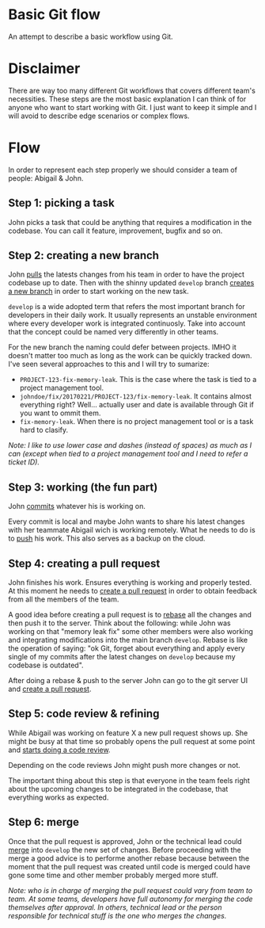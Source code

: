 # Basic Git flow

An attempt to describe a basic workflow using Git.

# Disclaimer

There are way too many different Git workflows that covers different team's necessities. These steps are the most basic explanation I can think of for anyone who want to start working with Git. I just want to keep it simple and I will avoid to describe edge scenarios or complex flows.

# Flow

In order to represent each step properly we should consider a team of people: Abigail & John.

## Step 1: picking a task

John picks a task that could be anything that requires a modification in the codebase. You can call it feature, improvement, bugfix and so on.

## Step 2: creating a new branch

John [pulls](https://git-scm.com/docs/git-pull) the latests changes from his team in order to have the project codebase up to date. Then with the shinny updated `develop` branch [creates a new branch](https://git-scm.com/docs/git-checkout) in order to start working on the new task.

`develop` is a wide adopted term that refers the most important branch for developers in their daily work. It usually represents an unstable environment where every developer work is integrated continuosly. Take into account that the concept could be named very differently in other teams.

For the new branch the naming could defer between projects. IMHO it doesn't matter too much as long as the work can be quickly tracked down. I've seen several approaches to this and I will try to sumarize:

- `PROJECT-123-fix-memory-leak`. This is the case where the task is tied to a project management tool.
- `johndoe/fix/20170221/PROJECT-123/fix-memory-leak`. It contains almost everything right? Well... actually user and date is available through Git if you want to ommit them.
- `fix-memory-leak`. When there is no project management tool or is a task hard to clasify.

_Note: I like to use lower case and dashes (instead of spaces) as much as I can (except when tied to a project management tool and I need to refer a ticket ID)._

## Step 3: working (the fun part)

John [commits](https://git-scm.com/docs/git-commit) whatever his is working on.

Every commit is local and maybe John wants to share his latest changes with her teammate Abigail wich is working remotely. What he needs to do is to [push](https://git-scm.com/docs/git-push) his work. This also serves as a backup on the cloud.

## Step 4: creating a pull request

John finishes his work. Ensures everything is working and properly tested. At this moment he needs to [create a pull request](https://blog.alphasmanifesto.com/2016/07/11/how-to-create-a-good-pull-request/) in order to obtain feedback from all the members of the team.

A good idea before creating a pull request is to [rebase](https://git-scm.com/docs/git-rebase) all the changes and then push it to the server. Think about the following: while John was working on that "memory leak fix" some other members were also working and integrating modifications into the main branch `develop`. Rebase is like the operation of saying: "ok Git, forget about everything and apply every single of my commits after the latest changes on `develop` because my codebase is outdated".

After doing a rebase & push to the server John can go to the git server UI and [create a pull request](https://blog.alphasmanifesto.com/2016/07/11/how-to-create-a-good-pull-request/).

## Step 5: code review & refining

While Abigail was working on feature X a new pull request shows up. She might be busy at that time so probably opens the pull request at some point and [starts doing a code review](https://blog.alphasmanifesto.com/2016/11/17/how-to-perform-a-good-code-review/).

Depending on the code reviews John might push more changes or not.

The important thing about this step is that everyone in the team feels right about the upcoming changes to be integrated in the codebase, that everything works as expected.

## Step 6: merge

Once that the pull request is approved, John or the technical lead could [merge](https://git-scm.com/docs/git-merge) into `develop` the new set of changes. Before proceeding with the merge a good advice is to performe another rebase because between the moment that the pull request was created until code is merged could have gone some time and other member probably merged more stuff.

_Note: who is in charge of merging the pull request could vary from team to team. At some teams, developers have full autonomy for merging the code themselves after approval. In others, technical lead or the person responsible for technical stuff is the one who merges the changes._
